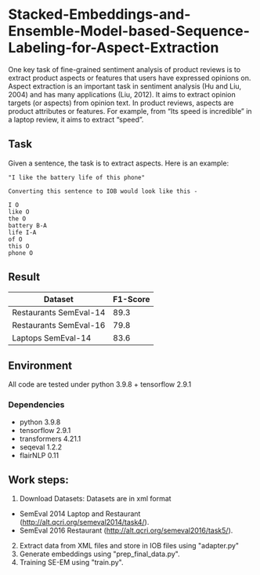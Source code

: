 # **Stacked-Embeddings-and-Ensemble-Model-based-Sequence-Labeling-for-Aspect-Extraction**
One key task of fine-grained sentiment analysis of product reviews is to extract product aspects or features that users have expressed opinions on. Aspect extraction is an important task in sentiment analysis (Hu and Liu, 2004) and has many applications (Liu, 2012). It aims to extract opinion targets (or aspects) from opinion text. In product reviews, aspects are product attributes or features. For example, from “Its speed is incredible” in a laptop review, it aims to extract “speed”.

## Task
Given a sentence, the task is to extract aspects. Here is an example:
```
"I like the battery life of this phone"

Converting this sentence to IOB would look like this -

I O
like O
the O
battery B-A
life I-A
of O
this O
phone O
```
## Result
| Dataset | F1-Score |
| -------- | -------- |
| Restaurants SemEval-14 | 89.3 |
| Restaurants SemEval-16 | 79.8 |
| Laptops SemEval-14 | 83.6 |

## Environment
All code are tested under python 3.9.8 + tensorflow 2.9.1
### Dependencies
* python 3.9.8
* tensorflow 2.9.1
* transformers 4.21.1
* seqeval 1.2.2
* flairNLP 0.11

## Work steps:
1. Download Datasets:
  Datasets are in xml format
  * SemEval 2014 Laptop and Restaurant (http://alt.qcri.org/semeval2014/task4/).
  * SemEval 2016 Restaurant (http://alt.qcri.org/semeval2016/task5/).
2. Extract data from XML files and store in IOB files using "adapter.py"
3. Generate embeddings using "prep_final_data.py".
4. Training SE-EM using "train.py".

